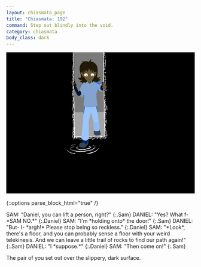 ```yaml
---
layout: chiasmata_page
title: "Chiasmata: 192"
command: Step out blindly into the void.
category: chiasmata
body_class: dark
---
```


![192](/chiasmata/images/narrative/191.gif)

{::options parse_block_html="true" /}
<div class="dialogue">
SAM: "Daniel, you can lift a person, right?" 
{:.Sam}
DANIEL: "Yes? What f- *SAM NO.*" 
{:.Daniel}
SAM: "I'm *holding onto* the door!" 
{:.Sam}
DANIEL: "But- I- *argh!* Please stop being so reckless." 
{:.Daniel}
SAM: "*Look*, there's a floor, and you can probably sense a floor with your weird telekinesis. And we can leave a little trail of rocks to find our path again!" 
{:.Sam}
DANIEL: "I *suppose.*" 
{:.Daniel}
SAM: "Then come on!" 
{:.Sam}
</div>

The pair of you set out over the slippery, dark surface.